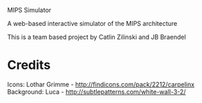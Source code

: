 
MIPS Simulator

A web-based interactive simulator of the MIPS architecture

This is a team based project by Catlin Zilinski and JB Braendel


Credits
===========

Icons: Lothar Grimme - http://findicons.com/pack/2212/carpelinx
Background: Luca - http://subtlepatterns.com/white-wall-3-2/
